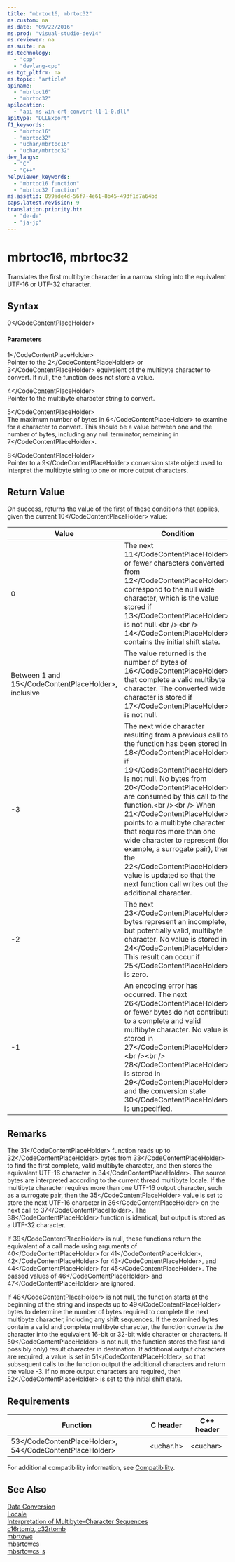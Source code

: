 ```yaml
---
title: "mbrtoc16, mbrtoc32"
ms.custom: na
ms.date: "09/22/2016"
ms.prod: "visual-studio-dev14"
ms.reviewer: na
ms.suite: na
ms.technology: 
  - "cpp"
  - "devlang-cpp"
ms.tgt_pltfrm: na
ms.topic: "article"
apiname: 
  - "mbrtoc16"
  - "mbrtoc32"
apilocation: 
  - "api-ms-win-crt-convert-l1-1-0.dll"
apitype: "DLLExport"
f1_keywords: 
  - "mbrtoc16"
  - "mbrtoc32"
  - "uchar/mbrtoc16"
  - "uchar/mbrtoc32"
dev_langs: 
  - "C"
  - "C++"
helpviewer_keywords: 
  - "mbrtoc16 function"
  - "mbrtoc32 function"
ms.assetid: 099ade4d-56f7-4e61-8b45-493f1d7a64bd
caps.latest.revision: 9
translation.priority.ht: 
  - "de-de"
  - "ja-jp"
---
```

# mbrtoc16, mbrtoc32
Translates the first multibyte character in a narrow string into the equivalent UTF-16 or UTF-32 character.  
  
## Syntax  
  
<CodeContentPlaceHolder>0\</CodeContentPlaceHolder>  
#### Parameters  
 <CodeContentPlaceHolder>1\</CodeContentPlaceHolder>  
 Pointer to the <CodeContentPlaceHolder>2\</CodeContentPlaceHolder> or <CodeContentPlaceHolder>3\</CodeContentPlaceHolder> equivalent of the multibyte character to convert. If null, the function does not store a value.  
  
 <CodeContentPlaceHolder>4\</CodeContentPlaceHolder>  
 Pointer to the multibyte character string to convert.  
  
 <CodeContentPlaceHolder>5\</CodeContentPlaceHolder>  
 The maximum number of bytes in <CodeContentPlaceHolder>6\</CodeContentPlaceHolder> to examine for a character to convert. This should be a value between one and the number of bytes, including any null terminator, remaining in <CodeContentPlaceHolder>7\</CodeContentPlaceHolder>.  
  
 <CodeContentPlaceHolder>8\</CodeContentPlaceHolder>  
 Pointer to a <CodeContentPlaceHolder>9\</CodeContentPlaceHolder> conversion state object used to interpret the multibyte string to one or more output characters.  
  
## Return Value  
 On success, returns the value of the first of these conditions that applies, given the current <CodeContentPlaceHolder>10\</CodeContentPlaceHolder> value:  
  
|Value|Condition|  
|-----------|---------------|  
|0|The next <CodeContentPlaceHolder>11\</CodeContentPlaceHolder> or fewer characters converted from <CodeContentPlaceHolder>12\</CodeContentPlaceHolder> correspond to the null wide character, which is the value stored if <CodeContentPlaceHolder>13\</CodeContentPlaceHolder> is not null.\<br />\<br /> <CodeContentPlaceHolder>14\</CodeContentPlaceHolder> contains the initial shift state.|  
|Between 1 and <CodeContentPlaceHolder>15\</CodeContentPlaceHolder>, inclusive|The value returned is the number of bytes of <CodeContentPlaceHolder>16\</CodeContentPlaceHolder> that complete a valid multibyte character. The converted wide character is stored  if <CodeContentPlaceHolder>17\</CodeContentPlaceHolder> is not null.|  
|-3|The next wide character resulting from a previous call to the function has been stored in <CodeContentPlaceHolder>18\</CodeContentPlaceHolder> if <CodeContentPlaceHolder>19\</CodeContentPlaceHolder> is not null. No bytes from <CodeContentPlaceHolder>20\</CodeContentPlaceHolder> are consumed by this call to the function.\<br />\<br /> When  <CodeContentPlaceHolder>21\</CodeContentPlaceHolder> points to a multibyte character that requires more than one wide character to represent (for example, a surrogate pair), then the <CodeContentPlaceHolder>22\</CodeContentPlaceHolder> value is updated so that the next function call writes  out the additional character.|  
|-2|The next <CodeContentPlaceHolder>23\</CodeContentPlaceHolder> bytes represent an incomplete, but potentially valid, multibyte character. No value is stored in <CodeContentPlaceHolder>24\</CodeContentPlaceHolder>. This result can occur if <CodeContentPlaceHolder>25\</CodeContentPlaceHolder> is zero.|  
|-1|An encoding error has occurred. The next <CodeContentPlaceHolder>26\</CodeContentPlaceHolder> or fewer bytes do not contribute to a complete and valid multibyte character. No value is stored in <CodeContentPlaceHolder>27\</CodeContentPlaceHolder>.\<br />\<br /> <CodeContentPlaceHolder>28\</CodeContentPlaceHolder> is stored in <CodeContentPlaceHolder>29\</CodeContentPlaceHolder> and the conversion state <CodeContentPlaceHolder>30\</CodeContentPlaceHolder> is unspecified.|  
  
## Remarks  
 The <CodeContentPlaceHolder>31\</CodeContentPlaceHolder> function reads up to <CodeContentPlaceHolder>32\</CodeContentPlaceHolder> bytes from <CodeContentPlaceHolder>33\</CodeContentPlaceHolder> to find  the first complete, valid multibyte character, and then stores the equivalent UTF-16 character in <CodeContentPlaceHolder>34\</CodeContentPlaceHolder>. The source bytes are interpreted according to the current thread multibyte locale. If the multibyte character requires more than one UTF-16 output character, such as a surrogate pair, then the <CodeContentPlaceHolder>35\</CodeContentPlaceHolder> value is set to store the next UTF-16 character in <CodeContentPlaceHolder>36\</CodeContentPlaceHolder> on the next call to <CodeContentPlaceHolder>37\</CodeContentPlaceHolder>. The <CodeContentPlaceHolder>38\</CodeContentPlaceHolder> function is identical, but output is stored as a UTF-32 character.  
  
 If <CodeContentPlaceHolder>39\</CodeContentPlaceHolder> is null, these functions return the equivalent of a call made using arguments of <CodeContentPlaceHolder>40\</CodeContentPlaceHolder> for <CodeContentPlaceHolder>41\</CodeContentPlaceHolder>, <CodeContentPlaceHolder>42\</CodeContentPlaceHolder> for <CodeContentPlaceHolder>43\</CodeContentPlaceHolder>,  and <CodeContentPlaceHolder>44\</CodeContentPlaceHolder> for <CodeContentPlaceHolder>45\</CodeContentPlaceHolder>. The passed values of <CodeContentPlaceHolder>46\</CodeContentPlaceHolder> and <CodeContentPlaceHolder>47\</CodeContentPlaceHolder> are ignored.  
  
 If <CodeContentPlaceHolder>48\</CodeContentPlaceHolder> is not null, the function starts at the beginning of the string and inspects up to <CodeContentPlaceHolder>49\</CodeContentPlaceHolder> bytes to determine the number of bytes required to complete the next multibyte character, including any shift sequences. If the examined bytes contain a valid and complete multibyte character, the function converts the character into the equivalent 16-bit or 32-bit wide character or characters. If <CodeContentPlaceHolder>50\</CodeContentPlaceHolder> is not null, the function stores the first (and possibly only) result character in destination. If additional output characters are required, a value is set in <CodeContentPlaceHolder>51\</CodeContentPlaceHolder>, so that subsequent calls to the function output the additional characters and return the value -3. If no more output characters are required, then <CodeContentPlaceHolder>52\</CodeContentPlaceHolder> is set to the initial shift state.  
  
## Requirements  
  
|Function|C header|C++ header|  
|--------------|--------------|------------------|  
|<CodeContentPlaceHolder>53\</CodeContentPlaceHolder>,                <CodeContentPlaceHolder>54\</CodeContentPlaceHolder>|\<uchar.h>|\<cuchar>|  
  
 For additional compatibility information, see [Compatibility](../vs140/compatibility.md).  
  
## See Also  
 [Data Conversion](../vs140/data-conversion.md)   
 [Locale](../vs140/locale.md)   
 [Interpretation of Multibyte-Character Sequences](../vs140/interpretation-of-multibyte-character-sequences.md)   
 [c16rtomb, c32rtomb](../vs140/c16rtomb--c32rtomb.md)   
 [mbrtowc](../vs140/mbrtowc.md)   
 [mbsrtowcs](../vs140/mbsrtowcs.md)   
 [mbsrtowcs_s](../vs140/mbsrtowcs_s.md)